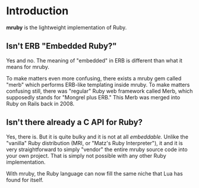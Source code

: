 <a name="intro"></a>
# Introduction

**mruby** is the lightweight implementation of Ruby.


## Isn't ERB "Embedded Ruby?"

Yes and no. The meaning of "embedded" in ERB is different than what it means
for mruby.

To make matters even more confusing, there exists a mruby gem called "merb"
which performs ERB-like templating inside mruby. To make matters confusing
still, there was "regular" Ruby web framework called Merb, which supposedly
stands for "Mongrel plus ERB." This Merb was merged into Ruby on Rails back
in 2008.


## Isn't there already a C API for Ruby?

Yes, there is. But it is quite bulky and it is not at all _embeddable._
Unlike the "vanilla" Ruby distribution (MRI, or "Matz's Ruby Interpreter"),
it and it is very straightforward to simply "vendor" the entire mruby source
code into your own project. That is simply not possible with any other Ruby
implementation.

With mruby, the Ruby language can now fill the same niche that Lua has found
for itself.

